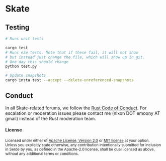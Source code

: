 # Skate


## Testing
```bash
# Runs unit tests

cargo test
# Runs e2e tests. Note that if these fail, it will not show
# but instead just change the file, which will show up in git.
# One day this should change
python test.py

# Update snapshots
cargo insta test --accept --delete-unreferenced-snapshots
```

## Conduct

In all Skate-related forums, we follow the [Rust Code of Conduct]. For
escalation or moderation issues please contact me (nixon DOT emoony AT gmail)
instead of the Rust moderation team.

[Rust Code of Conduct]: https://www.rust-lang.org/policies/code-of-conduct

#### License

<sup>
Licensed under either of <a href="LICENSE-APACHE">Apache License, Version
2.0</a> or <a href="LICENSE-MIT">MIT license</a> at your option.
</sup>

<br>

<sub>
Unless you explicitly state otherwise, any contribution intentionally submitted
for inclusion in Serde by you, as defined in the Apache-2.0 license, shall be
dual licensed as above, without any additional terms or conditions.
</sub>

